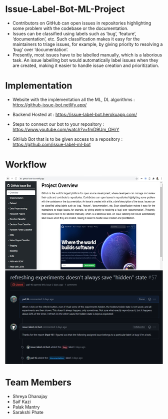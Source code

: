# Issue-Label-Bot-ML-Project

- Contributors on GitHub can open issues in repositories highlighting some problem with the codebase or the documentation.
- Issues can be classified using labels such as ‘bug’, ‘feature’, ‘documentation’, etc. Such classification makes it easy for the maintainers to triage issues, for example, by giving priority to resolving a ‘bug’ over ‘documentation’.
- Presently, most issues have to be labelled manually, which is a laborious task. An issue labelling bot would automatically label issues when they are created, making it easier to handle issue creation and prioritization.

# Implementation
- Website with the implementation all the ML, DL algorithms : https://github-issue-bot.netlify.app/

- Backend Hosted at : https://issue-label-bot.herokuapp.com/

- Steps to connect our bot to your repository : https://www.youtube.com/watch?v=fmD9Um_OHrY

- GitHub Bot that is to be given access to a repository : https://github.com/issue-label-ml-bot 


# Workflow
<img src="https://github.com/Saif807380/github-issue-bot/blob/main/readme-assets/overview.JPG" height = 300/> 
<img src="https://github.com/Saif807380/github-issue-bot/blob/main/readme-assets/bot.png" height = 300>

# Team Members
- Shreya Dhanajay 
- Saif Kazi
- Palak Mantry
- Sarakshi Phate


